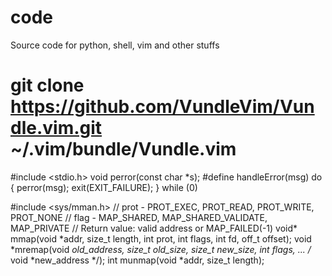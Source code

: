 # code
Source code for python, shell, vim and other stuffs

# git clone https://github.com/VundleVim/Vundle.vim.git ~/.vim/bundle/Vundle.vim

#include <stdio.h>
void perror(const char *s);
#define handleError(msg) do { perror(msg); exit(EXIT_FAILURE); } while (0)

#include <sys/mman.h>
// prot - PROT_EXEC, PROT_READ, PROT_WRITE, PROT_NONE
// flag - MAP_SHARED, MAP_SHARED_VALIDATE, MAP_PRIVATE
// Return value: valid address or MAP_FAILED(-1)
void* mmap(void *addr, size_t length, int prot, int flags, int fd, off_t offset);
void *mremap(void *old_address, size_t old_size, size_t new_size, int flags, ... /* void *new_address */);
int munmap(void *addr, size_t length);

